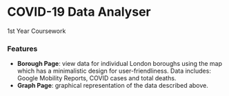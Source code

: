 # COVID-19 Data Analyser

1st Year Coursework

### Features
- **Borough Page**: view data for individual London boroughs using the map which has a minimalistic design for user-friendliness. Data includes: Google Mobility Reports, COVID cases and total deaths.
- **Graph Page**: graphical representation of the data described above.
